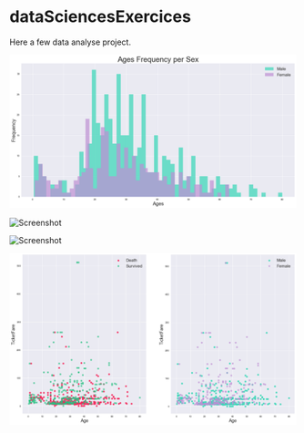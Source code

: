 # dataSciencesExercices

Here a few data analyse project.


![Screenshot](titanicAgePerSex.png)

![Screenshot](survivorPerRate.png)

![Screenshot](survivorRatioPieChart.png)

![Screenshot](fewPlotsTitanic.png)
